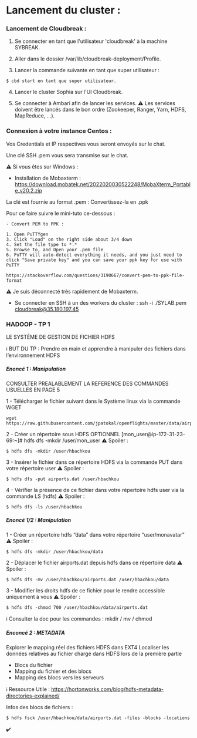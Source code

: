 # Lancement du cluster :
 
### Lancement de Cloudbreak :

1. Se connecter en tant que l'utilisateur 'cloudbreak' à la machine SYBREAK.

2. Aller dans le dossier /var/lib/cloudbreak-deployment/Profile.

3. Lancer la commande suivante en tant que super utilisateur :
```console
$ cbd start en tant que super utilisateur.
```

4. Lancer le cluster Sophia sur l'UI Cloudbreak.

5. Se connecter à Ambari afin de lancer les services.
:warning: Les services doivent être lancés dans le bon ordre (Zookeeper, Ranger, Yarn, HDFS, MapReduce, ...).



### Connexion à votre instance Centos :

Vos Credentials et IP respectives vous seront envoyés sur le chat. 

Une clé SSH .pem vous sera transmise sur le chat.

:warning: Si vous êtes sur Windows :

- Installation de Mobaxterm :
https://download.mobatek.net/2022020030522248/MobaXterm_Portable_v20.2.zip

La clé est fournie au format .pem : Convertissez-la en .ppk 

Pour ce faire suivre le mini-tuto ce-dessous :

```console
- Convert PEM to PPK :

1. Open PuTTYgen
3. Click "Load" on the right side about 3/4 down
4. Set the file type to *.*
5. Browse to, and Open your .pem file
6. PuTTY will auto-detect everything it needs, and you just need to click "Save private key" and you can save your ppk key for use with PuTTY

https://stackoverflow.com/questions/3190667/convert-pem-to-ppk-file-format
```

:warning: Je suis déconnecté très rapidement de Mobaxterm.


- Se connecter en SSH à un des workers du cluster :
ssh -i ./SYLAB.pem cloudbreak@35.180.197.45


### HADOOP - TP 1
LE SYSTÈME DE GESTION DE FICHIER HDFS

:information_source: BUT DU TP :
Prendre en main et apprendre à manipuler des fichiers dans l’environnement HDFS


##### Enoncé 1 : Manipulation

CONSULTER PREALABLEMENT LA REFERENCE DES COMMANDES USUELLES EN PAGE 5

1 - Télécharger le fichier suivant dans le Système linux via la commande WGET 
```console
wget https://raw.githubusercontent.com/jpatokal/openflights/master/data/airports.dat
```

2 - Créer un répertoire sous HDFS OPTIONNEL 
[mon_user@ip-172-31-23-69:~]# hdfs dfs -mkdir /user/mon_user
:warning: Spoiler : 
```console
$ hdfs dfs -mkdir /user/hbachkou
```

3 - Insérer le fichier dans ce répertoire HDFS via la commande PUT dans votre répertoire user
:warning: Spoiler : 
```console
$ hdfs dfs -put airports.dat /user/hbachkou
```

4 - Vérifier la présence de ce fichier dans votre répertoire hdfs user via la commande LS (hdfs)
:warning: Spoiler : 
```console
$ hdfs dfs -ls /user/hbachkou
```


##### Enoncé 1/2 : Manipulation

1 - Créer un répertoire hdfs “data” dans votre répertoire “user/monavatar”
:warning: Spoiler : 
```console
$ hdfs dfs -mkdir /user/hbachkou/data
```

2 - Déplacer le fichier airports.dat depuis hdfs dans ce répertoire data
:warning: Spoiler : 
```console
$ hdfs dfs -mv /user/hbachkou/airports.dat /user/hbachkou/data
```

3 - Modifier les droits hdfs de ce fichier pour le rendre accessible uniquement à vous
:warning: Spoiler :
```console
$ hdfs dfs -chmod 700 /user/hbachkou/data/airports.dat
```

:information_source: Consulter la doc pour les commandes :  mkdir / mv / chmod


##### Enconcé 2 : METADATA

Explorer le mapping réel des fichiers HDFS dans EXT4
Localiser les données relatives au fichier chargé dans HDFS lors de la première partie

* Blocs du fichier
* Mapping du fichier et des blocs
* Mapping des blocs vers les serveurs

:information_source: Ressource Utile : 
https://hortonworks.com/blog/hdfs-metadata-directories-explained/


Infos des blocs de fichiers :
```console
$ hdfs fsck /user/hbachkou/data/airports.dat -files -blocks -locations
```

:heavy_check_mark: 
